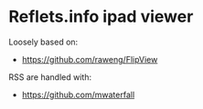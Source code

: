 Reflets.info ipad viewer
============================================================
Loosely based on:
* https://github.com/raweng/FlipView

RSS are handled with:
* https://github.com/mwaterfall
